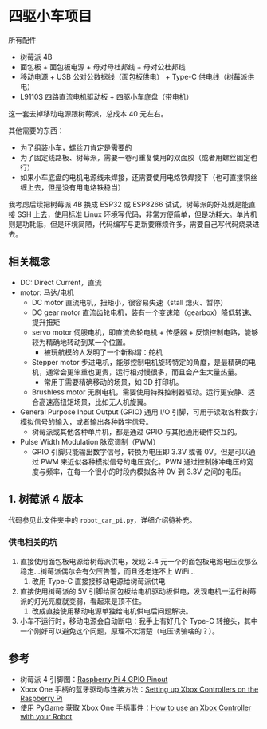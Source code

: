 # 四驱小车项目

所有配件

- 树莓派 4B
- 面包板 + 面包板电源 + 母对母杜邦线 + 母对公杜邦线
- 移动电源 + USB 公对公数据线（面包板供电） + Type-C 供电线（树莓派供电）
- L9110S 四路直流电机驱动板 + 四驱小车底盘（带电机）

这一套去掉移动电源跟树莓派，总成本 40 元左右。

其他需要的东西：

- 为了组装小车，螺丝刀肯定是需要的
- 为了固定线路板、树莓派，需要一卷可重复使用的双面胶（或者用螺丝固定也行）
- 如果小车底盘的电机电源线未焊接，还需要使用电烙铁焊接下（也可直接铜丝缠上去，但是没有用电烙铁稳当）

我考虑后续把树莓派 4B 换成 ESP32 或 ESP8266 试试，树莓派的好处就是能直接 SSH 上去，使用标准 Linux 环境写代码，非常方便简单，但是功耗大。单片机则是功耗低，但是环境简陋，代码编写与更新要麻烦许多，需要自己写代码烧录进去。

## 相关概念

- DC: Direct Current，直流
- motor: 马达/电机
  - DC motor 直流电机，扭矩小，很容易失速（stall 熄火、暂停）
  - DC gear motor 直流齿轮电机，装有一个变速箱（gearbox）降低转速、提升扭矩
  - servo motor 伺服电机，即直流齿轮电机 + 传感器 + 反馈控制电路，能够较为精确地转动到某一个位置。
    - 被玩航模的人发明了一个新称谓：舵机
  - Stepper motor 步进电机，能够控制电机旋转特定的角度，是最精确的电机，通常会更笨重也更贵，运行相对慢很多，而且会产生大量热量。
    - 常用于需要精确移动的场景，如 3D 打印机。
  - Brushless motor 无刷电机，需要使用特殊控制器驱动。运行更安静、适合高速高扭矩场景，比如无人机旋翼。
- General Purpose Input Output (GPIO) 通用 I/O 引脚，可用于读取各种数字/模拟信号的输入，或者输出各种数字信号。
  - 树莓派或其他各种单片机，都是通过 GPIO 与其他通用硬件交互的。
- Pulse Width Modulation 脉宽调制（PWM）
  - GPIO 引脚只能输出数字信号，转换为电压即 3.3V 或者 0V。但是可以通过 PWM 来近似各种模拟信号的电压变化。PWN 通过控制脉冲电压的宽度与频率，在每一个很小的时段内模拟各种 0V 到 3.3V 之间的电压。

## 1. 树莓派 4 版本

代码参见此文件夹中的 `robot_car_pi.py`，详细介绍待补充。


### 供电相关的坑

1. 直接使用面包板电源给树莓派供电，发现 2.4 元一个的面包板电源电压没那么稳定...树莓派偶尔会有欠压告警，而且还老连不上 WiFi...
   1. 改用 Type-C 直接接移动电源给树莓派供电
2. 直接使用树莓派的 5V 引脚给面包板给电机驱动板供电，发现电机一运行树莓派的灯光亮度就变弱，看起来是顶不住。
   1. 改成直接使用移动电源单独给电机供电后问题解决。
3. 小车不运行时，移动电源会自动断电：我手上有好几个 Type-C 转接头，其中一个刚好可以避免这个问题，原理不太清楚（电压诱骗啥的？）。

## 参考

- 树莓派 4 引脚图：[Raspberry Pi 4 GPIO Pinout](https://linuxhint.com/gpio-pinout-raspberry-pi/)
- Xbox One 手柄的蓝牙驱动与连接方法：[Setting up Xbox Controllers on the Raspberry Pi](https://pimylifeup.com/xbox-controllers-raspberry-pi/)
- 使用 PyGame 获取 Xbox One 手柄事件：[How to use an Xbox Controller with your Robot](https://www.youtube.com/watch?v=F5Bq7HVJkX0)
